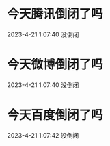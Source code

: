 # 今天腾讯倒闭了吗

2023-4-21 1:07:40 没倒闭

# 今天微博倒闭了吗

2023-4-21 1:07:40 没倒闭

# 今天百度倒闭了吗

2023-4-21 1:07:42 没倒闭

